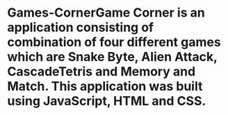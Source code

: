 # Games-CornerGame Corner is an application consisting of combination of four different games which are Snake Byte, Alien Attack, CascadeTetris and Memory and Match. This application was built using JavaScript, HTML and CSS.
